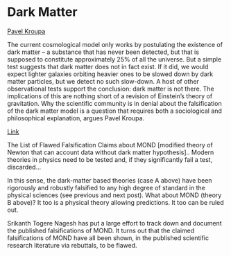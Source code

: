# Dark Matter

[Pavel Kroupa](https://iai.tv/articles/dark-matter-doesnt-exist-auid-2180?_auid=2020)

The current cosmological model only works by postulating the existence
of dark matter – a substance that has never been detected, but that is
supposed to constitute approximately 25% of all the universe. But a
simple test suggests that dark matter does not in fact exist. If it
did, we would expect lighter galaxies orbiting heavier ones to be
slowed down by dark matter particles, but we detect no such
slow-down. A host of other observational tests support the conclusion:
dark matter is not there. The implications of this are nothing short
of a revision of Einstein’s theory of gravitation. Why the scientific
community is in denial about the falsification of the dark matter
model is a question that requires both a sociological and
philosophical explanation, argues Pavel Kroupa.

[Link](https://darkmattercrisis.wordpress.com/2022/06/18/70-the-list-of-flawed-mond-rebuttals/)

The List of Flawed Falsification Claims about MOND [modified theory of
Newton that can account data without dark matter hypothesis].. Modern
theories in physics need to be tested and, if they significantly fail
a test, discarded...

In this sense, the dark-matter based theories (case A above) have been
rigorously and robustly falsified to any high degree of standard in
the physical sciences (see previous and next post). What about MOND
(theory B above)? It too is a physical theory allowing predictions. It
too can be ruled out.

Srikanth Togere Nagesh has put a large effort to track down and
document the published falsifications of MOND. It turns out that the
claimed falsifications of MOND have all been shown, in the published
scientific research literature via rebuttals, to be flawed.

